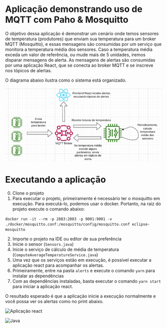 # Aplicação demonstrando uso de MQTT com Paho & Mosquitto

O objetivo dessa aplicação é demonstrar um cenário onde temos sensores de temperatura (produtores) que enviam sua temperatura para um
broker MQTT (Mosquitto), e essas mensagens são consumidas por um serviço que monitora a temperatura média dos sensores.
Caso a temperatura média exceda um valor de referência, ou mude mais de 5 unidades, iremos disparar mensagens de alerta.
As mensagens de alertas são consumidas por uma aplicação React, que se conecta ao broker MQTT e se inscreve nos tópicos 
de alertas.

O diagrama abaixo ilustra como o sistema está organizado.

![Diagrama da aplicação](./diagrama.png)

# Executando a aplicação

0. Clone o projeto
1. Para executar o projeto, primeiramente é necessário ter o mosquitto em execução. Para executá-lo, podemos usar o docker.
Portanto, na raiz do projeto execute o comando abaixo: 

```docker run -it --rm -p 2883:2883 -p 9001:9001 -v ./docker/mosquitto.conf:/mosquitto/config/mosquitto.conf eclipse-mosquitto```

2. Importe o projeto na IDE ou editor de sua preferência
3. Inicie o sensor (`Sensors.java`)
4. Inicie o serviço de cálculo de média de temperatura (`ComputeAverageTemperatureService.java`)
5. Uma vez que os serviços estão em execução, é possível executar a aplicação react para acompanhar os alertas.
6. Primeiramente, entre na pasta `alerts` e execute o comando `yarn` para instalar as dependências
7. Com as dependências instaladas, basta executar o comando `yarn start` para iniciar a aplicação react.

O resultado esperado é que a aplicação inicie a execução normalmente e você possa ver os alertas como no print abaixo.

![Aplicação react](./react.png)

![Java](./java-execucao.png)